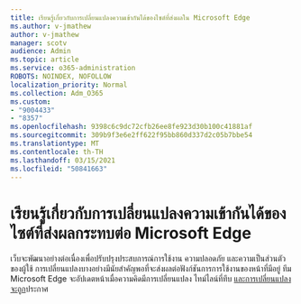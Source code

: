 ```yaml
---
title: เรียนรู้เกี่ยวกับการเปลี่ยนแปลงความเข้ากันได้ของไซต์ที่ส่งผลใน Microsoft Edge
ms.author: v-jmathew
author: v-jmathew
manager: scotv
audience: Admin
ms.topic: article
ms.service: o365-administration
ROBOTS: NOINDEX, NOFOLLOW
localization_priority: Normal
ms.collection: Adm_O365
ms.custom:
- "9004433"
- "8357"
ms.openlocfilehash: 9398c6c9dc72cfb26ee8fe923d30b100c41881af
ms.sourcegitcommit: 309b9f3e6e2ff622f95bb860d337d2c05b7bbe54
ms.translationtype: MT
ms.contentlocale: th-TH
ms.lasthandoff: 03/15/2021
ms.locfileid: "50841663"
---
```

# <a name="learn-about-site-compatibility-affecting-changes-coming-to-microsoft-edge"></a>เรียนรู้เกี่ยวกับการเปลี่ยนแปลงความเข้ากันได้ของไซต์ที่ส่งผลกระทบต่อ Microsoft Edge

เว็บจะพัฒนาอย่างต่อเนื่องเพื่อปรับปรุงประสบการณ์การใช้งาน ความปลอดภัย และความเป็นส่วนตัวของผู้ใช้ การเปลี่ยนแปลงบางอย่างมีนัยสําคัญพอที่จะส่งผลต่อฟังก์ชันการการใช้งานของหน้าที่มีอยู่ ทีม Microsoft Edge จะอัปเดตหน้าเมื่อความคิดมีการเปลี่ยนแปลง ไทม์ไลน์ที่ทึบ [และการเปลี่ยนแปลงจะถูก](https://go.microsoft.com/fwlink/?linkid=2135534)ประกาศ
